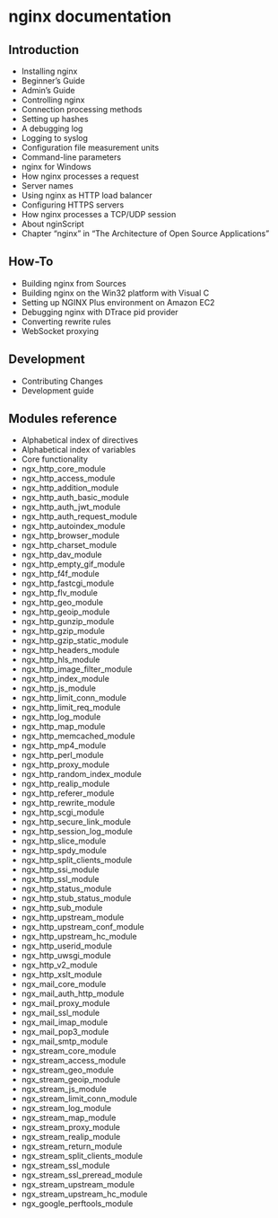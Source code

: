 # nginx documentation

## Introduction
* Installing nginx
* Beginner’s Guide
* Admin’s Guide
* Controlling nginx
* Connection processing methods
* Setting up hashes
* A debugging log
* Logging to syslog
* Configuration file measurement units
* Command-line parameters
* nginx for Windows
* How nginx processes a request
* Server names
* Using nginx as HTTP load balancer
* Configuring HTTPS servers
* How nginx processes a TCP/UDP session
* About nginScript
* Chapter “nginx” in “The Architecture of Open Source Applications”

## How-To
* Building nginx from Sources
* Building nginx on the Win32 platform with Visual C
* Setting up NGINX Plus environment on Amazon EC2
* Debugging nginx with DTrace pid provider
* Converting rewrite rules
* WebSocket proxying

## Development
* Contributing Changes
* Development guide

## Modules reference
* Alphabetical index of directives
* Alphabetical index of variables
* Core functionality
* ngx_http_core_module
* ngx_http_access_module
* ngx_http_addition_module
* ngx_http_auth_basic_module
* ngx_http_auth_jwt_module
* ngx_http_auth_request_module
* ngx_http_autoindex_module
* ngx_http_browser_module
* ngx_http_charset_module
* ngx_http_dav_module
* ngx_http_empty_gif_module
* ngx_http_f4f_module
* ngx_http_fastcgi_module
* ngx_http_flv_module
* ngx_http_geo_module
* ngx_http_geoip_module
* ngx_http_gunzip_module
* ngx_http_gzip_module
* ngx_http_gzip_static_module
* ngx_http_headers_module
* ngx_http_hls_module
* ngx_http_image_filter_module
* ngx_http_index_module
* ngx_http_js_module
* ngx_http_limit_conn_module
* ngx_http_limit_req_module
* ngx_http_log_module
* ngx_http_map_module
* ngx_http_memcached_module
* ngx_http_mp4_module
* ngx_http_perl_module
* ngx_http_proxy_module
* ngx_http_random_index_module
* ngx_http_realip_module
* ngx_http_referer_module
* ngx_http_rewrite_module
* ngx_http_scgi_module
* ngx_http_secure_link_module
* ngx_http_session_log_module
* ngx_http_slice_module
* ngx_http_spdy_module
* ngx_http_split_clients_module
* ngx_http_ssi_module
* ngx_http_ssl_module
* ngx_http_status_module
* ngx_http_stub_status_module
* ngx_http_sub_module
* ngx_http_upstream_module
* ngx_http_upstream_conf_module
* ngx_http_upstream_hc_module
* ngx_http_userid_module
* ngx_http_uwsgi_module
* ngx_http_v2_module
* ngx_http_xslt_module
* ngx_mail_core_module
* ngx_mail_auth_http_module
* ngx_mail_proxy_module
* ngx_mail_ssl_module
* ngx_mail_imap_module
* ngx_mail_pop3_module
* ngx_mail_smtp_module
* ngx_stream_core_module
* ngx_stream_access_module
* ngx_stream_geo_module
* ngx_stream_geoip_module
* ngx_stream_js_module
* ngx_stream_limit_conn_module
* ngx_stream_log_module
* ngx_stream_map_module
* ngx_stream_proxy_module
* ngx_stream_realip_module
* ngx_stream_return_module
* ngx_stream_split_clients_module
* ngx_stream_ssl_module
* ngx_stream_ssl_preread_module
* ngx_stream_upstream_module
* ngx_stream_upstream_hc_module
* ngx_google_perftools_module
